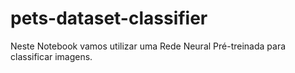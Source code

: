 # pets-dataset-classifier

Neste Notebook vamos utilizar uma Rede Neural Pré-treinada para classificar imagens.

